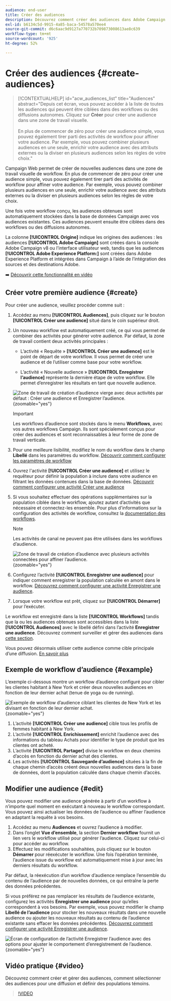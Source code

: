```yaml
---
audience: end-user
title: Créer des audiences
description: Découvrez comment créer des audiences dans Adobe Campaign Web
exl-id: b6134c5d-9915-4a85-baca-54578a570ee4
source-git-commit: d6c6aac9d9127a770732b709873008613ae8c639
workflow-type: tm+mt
source-wordcount: '925'
ht-degree: 52%

---
```


# Créer des audiences {#create-audiences}

>[!CONTEXTUALHELP]
>id="acw_audiences_list"
>title="Audiences"
>abstract="Depuis cet écran, vous pouvez accéder à la liste de toutes les audiences qui peuvent être ciblées dans des workflows ou des diffusions autonomes. Cliquez sur **Créer** pour créer une audience dans une zone de travail visuelle.<br/><br/>En plus de commencer de zéro pour créer une audience simple, vous pouvez également tirer parti des activités de workflow pour affiner votre audience. Par exemple, vous pouvez combiner plusieurs audiences en une seule, enrichir votre audience avec des attributs externes ou la diviser en plusieurs audiences selon les règles de votre choix."

<!--
[!CONTEXTUALHELP]
>id="acw_audiences_create_settings"
>title="Audience settings"
>abstract="Enter the name of the audience and additional options, then click the **Create Audience** button."-->

Campaign Web permet de créer de nouvelles audiences dans une zone de travail visuelle de workflow. En plus de commencer de zéro pour créer une audience simple, vous pouvez également tirer parti des activités de workflow pour affiner votre audience. Par exemple, vous pouvez combiner plusieurs audiences en une seule, enrichir votre audience avec des attributs externes ou la diviser en plusieurs audiences selon les règles de votre choix.

Une fois votre workflow conçu, les audiences obtenues sont automatiquement stockées dans la base de données Campaign avec vos audiences existantes. Ces audiences peuvent ensuite être ciblées dans des workflows ou des diffusions autonomes.

La colonne **[!UICONTROL Origine]** indique les origines des audiences : les audiences **[!UICONTROL Adobe Campaign]** sont créées dans la console Adobe Campaign v8 ou l’interface utilisateur web, tandis que les audiences **[!UICONTROL Adobe Experience Platform:]** sont créées dans Adobe Experience Platform et intégrées dans Campaign à l’aide de l’intégration des sources et des destinations Adobe.

➡️ [Découvrir cette fonctionnalité en vidéo](#video)

## Créer votre première audience {#create}

Pour créer une audience, veuillez procéder comme suit :

1. Accédez au menu **[!UICONTROL Audiences]**, puis cliquez sur le bouton **[!UICONTROL Créer une audience]** situé dans le coin supérieur droit.

1. Un nouveau workflow est automatiquement créé, ce qui vous permet de combiner des activités pour générer votre audience. Par défaut, la zone de travail contient deux activités principales :

   * L’activité « Requête » **[!UICONTROL Créer une audience]** est le point de départ de votre workflow. Il vous permet de créer une audience et de l’utiliser comme base pour votre workflow.

   * L’activité « Nouvelle audience » **[!UICONTROL Enregistrer l’audience]** représente la dernière étape de votre workflow. Elle permet d’enregistrer les résultats en tant que nouvelle audience.

   ![Zone de travail de création d’audience vierge avec deux activités par défaut : Créer une audience et Enregistrer l’audience.](assets/create-audience-blank.png){zoomable="yes"}

   >[!IMPORTANT]
   >
   >Les workflows d’audience sont stockés dans le menu **Workflows**, avec vos autres workflows Campaign. Ils sont spécialement conçus pour créer des audiences et sont reconnaissables à leur forme de zone de travail verticale.

1. Pour une meilleure lisibilité, modifiez le nom du workflow dans le champ **Libellé** dans les paramètres du workflow. [Découvrir comment configurer les paramètres de workflow](../workflows/workflow-settings.md)

1. Ouvrez l&#39;activité **[!UICONTROL Créer une audience]** et utilisez le requêteur pour définir la population à inclure dans votre audience en filtrant les données contenues dans la base de données. [Découvrir comment configurer une activité Créer une audience](../workflows/activities/build-audience.md)

1. Si vous souhaitez effectuer des opérations supplémentaires sur la population ciblée dans le workflow, ajoutez autant d’activités que nécessaire et connectez-les ensemble. Pour plus d&#39;informations sur la configuration des activités de workflow, consultez la [documentation des workflows](../workflows/activities/about-activities.md).

   >[!NOTE]
   >
   >Les activités de canal ne peuvent pas être utilisées dans les workflows d’audience.

   ![Zone de travail de création d’audience avec plusieurs activités connectées pour affiner l’audience.](assets/audience-creation-canvas.png){zoomable="yes"}

1. Configurez l’activité **[!UICONTROL Enregistrer une audience]** pour indiquer comment enregistrer la population calculée en amont dans le workflow. [Découvrez comment configurer une activité Enregistrer une audience](../workflows/activities/save-audience.md).

1. Lorsque votre workflow est prêt, cliquez sur **[!UICONTROL Démarrer]** pour l’exécuter.

Le workflow est enregistré dans la liste **[!UICONTROL Workflows]** tandis que la ou les audiences obtenues sont accessibles dans la liste **[!UICONTROL Audiences]** avec le libellé défini dans l’activité **Enregistrer une audience**. Découvrez comment surveiller et gérer des audiences dans [cette section](manage-audience.md).

Vous pouvez désormais utiliser cette audience comme cible principale d’une diffusion. [En savoir plus](add-audience.md)

## Exemple de workflow d’audience {#example}

L’exemple ci-dessous montre un workflow d’audience configuré pour cibler les clientes habitant à New York et créer deux nouvelles audiences en fonction de leur dernier achat (tenue de yoga ou de running).

![Exemple de workflow d’audience ciblant les clientes de New York et les divisant en fonction de leur dernier achat.](assets/audiences-example.png){zoomable="yes"}

1. L’activité **[!UICONTROL Créer une audience]** cible tous les profils de femmes habitant à New York.
1. L’activité **[!UICONTROL Enrichissement]** enrichit l’audience avec des informations du tableau Achats pour identifier le type de produit que les clientes ont acheté.
1. L’activité **[!UICONTROL Partager]** divise le workflow en deux chemins d’accès en fonction du dernier achat des clientes.
1. Les activités **[!UICONTROL Sauvegarde d’audience]** situées à la fin de chaque chemin d’accès créent deux nouvelles audiences dans la base de données, dont la population calculée dans chaque chemin d’accès.

## Modifier une audience {#edit}

Vous pouvez modifier une audience générée à partir d’un workflow à n’importe quel moment en exécutant à nouveau le workflow correspondant. Vous pouvez ainsi actualiser les données de l’audience ou affiner l’audience en adaptant la requête à vos besoins.

1. Accédez au menu **Audiences** et ouvrez l’audience à modifier.
1. Dans l’onglet **Vue d’ensemble**, la section **Dernier workflow** fournit un lien vers le workflow utilisé pour générer l’audience. Cliquez sur celui-ci pour accéder au workflow.
1. Effectuez les modifications souhaitées, puis cliquez sur le bouton **Démarrer** pour réexécuter le workflow. Une fois l’opération terminée, l’audience issue du workflow est automatiquement mise à jour avec les derniers résultats du workflow.

Par défaut, la réexécution d’un workflow d’audience remplace l’ensemble du contenu de l’audience par de nouvelles données, ce qui entraîne la perte des données précédentes.

Si vous préférez ne pas remplacer les résultats de l’audience existante, configurez les activités **Enregistrer une audience** pour qu’elles correspondent à vos besoins. Par exemple, vous pouvez modifier le champ **Libellé de l’audience** pour stocker les nouveaux résultats dans une nouvelle audience ou ajouter les nouveaux résultats au contenu de l’audience existante sans effacer les données précédentes. [Découvrez comment configurer une activité Enregistrer une audience](../workflows/activities/save-audience.md).

![Écran de configuration de l’activité Enregistrer l’audience avec des options pour ajuster le comportement d’enregistrement de l’audience.](assets/edit-audience-save.png){zoomable="yes"}

## Vidéo pratique {#video}

Découvrez comment créer et gérer des audiences, comment sélectionner des audiences pour une diffusion et définir des populations témoins.

>[!VIDEO](https://video.tv.adobe.com/v/3425861?quality=12)
